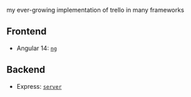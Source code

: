 my ever-growing implementation of trello in many frameworks

## Frontend

- Angular 14: [`ng`](https://github.com/qiushiyan/trello-clone/tree/main/apps/ng)

## Backend

- Express: [`server`](https://github.com/qiushiyan/trello-clone/tree/main/apps/server)